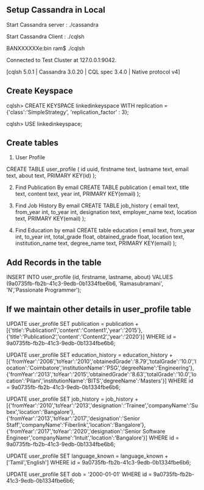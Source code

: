 Setup Cassandra in Local
----------------------------------
Start Cassandra server : ./cassandra

Start Cassandra Client : ./cqlsh

BANXXXXXXe:bin ram$ ./cqlsh

Connected to Test Cluster at 127.0.0.1:9042.

[cqlsh 5.0.1 | Cassandra 3.0.20 | CQL spec 3.4.0 | Native protocol v4]

Create Keyspace
-----------------
cqlsh> CREATE KEYSPACE linkedinkeyspace WITH replication = {'class':'SimpleStrategy', 'replication_factor' : 3};

cqlsh> USE linkedinkeyspace;

Create tables
---------------------------
1. User Profile

CREATE TABLE user_profile
( 
id uuid, 
firstname text, 
lastname text,
email text,
about text,
PRIMARY KEY(id) 
);
  
2. Find Publication By email
CREATE TABLE publication
( 
email text,
title text,
content text,
year int,
PRIMARY KEY(email) 
);

3. Find Job History By email
CREATE TABLE job_history
(
email text,
from_year int,
to_year int,
designation text,
employer_name text,
location text,
PRIMARY KEY(email)
);

4. Find Education by email
CREATE table education
(
email text,
from_year int,
to_year int,
total_grade float,
obtained_grade float,
location text,
institution_name text,
degree_name text,
PRIMARY KEY(email)
);

Add Records in the table
----------------------------
INSERT INTO user_profile (id, firstname, lastname, about) 
VALUES (9a0735fb-fb2b-41c3-9edb-0b1334fbe6b6, 'Ramasubramani', 'N','Passionate Programmer');











If we maintain other details in user_profile table
---------------------------------------------------------
UPDATE user_profile SET publication = publication + [{'title':'Publication1','content':'Content1','year':'2015'},{'title':'Publication2','content':'Content2','year':'2020'}] WHERE id = 9a0735fb-fb2b-41c3-9edb-0b1334fbe6b6;

UPDATE user_profile SET education_history = education_history + [{'fromYear':'2006','toYear':'2010','obtainedGrade':'8.79','totalGrade':'10.0','location':'Coimbatore','institutionName':'PSG','degreeName':'Engineering'},{'fromYear':'2013','toYear':'2015','obtainedGrade':'8.63','totalGrade':'10.0','location':'Pilani','institutionName':'BITS','degreeName':'Masters'}] WHERE id = 9a0735fb-fb2b-41c3-9edb-0b1334fbe6b6;


UPDATE user_profile SET job_history = job_history + [{'fromYear':'2010','toYear':'2013','designation':'Trainee','companyName':'Subex','location':'Bangalore'},{'fromYear':'2013','toYear':'2017','designation':'Senior Staff','companyName':'Fiberlink','location':'Bangalore'},{'fromYear':'2017','toYear':'2020','designation':'Senior Software Engineer','companyName':'Intuit','location':'Bangalore'}] WHERE id = 9a0735fb-fb2b-41c3-9edb-0b1334fbe6b6;

UPDATE user_profile SET language_known = language_known + ['Tamil','English'] WHERE id = 9a0735fb-fb2b-41c3-9edb-0b1334fbe6b6;

UPDATE user_profile SET dob = '2000-01-01' WHERE id = 9a0735fb-fb2b-41c3-9edb-0b1334fbe6b6;
